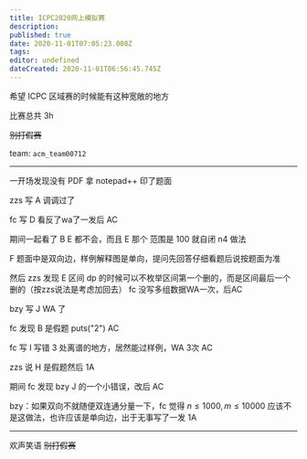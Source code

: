 ```yaml
---
title: ICPC2020网上模拟赛
description: 
published: true
date: 2020-11-01T07:05:23.008Z
tags: 
editor: undefined
dateCreated: 2020-11-01T06:56:45.745Z
---
```


希望 ICPC 区域赛的时候能有这种宽敞的地方

比赛总共 3h

~~别打假赛~~

team: `acm_team00712`

----

一开场发现没有 PDF 拿 notepad++ 印了题面

zzs 写 A 调调过了

fc 写 D 看反了wa了一发后 AC

期间一起看了 B E 都不会，而且 E 那个 范围是 100 就自闭 n4 做法

F 题面中是双向边，样例解释图是单向，提问先回答仔细看题后说按题面为准

然后 zzs 发现 E 区间 dp 的时候可以不枚举区间第一个删的，而是区间最后一个删的（按zzs说法是考虑加回去） fc 没写多组数据WA一次，后AC

bzy 写 J WA 了

fc 发现 B 是假题 puts("2") AC

fc 写 I 写错 3 处离谱的地方，居然能过样例，WA 3次 AC

zzs 说 H 是假题然后 1A

期间 fc 发现 bzy J 的一个小错误，改后 AC

bzy：如果双向不就随便双连通分量一下，fc 觉得 $n\le 1000,m\le 10000$ 应该不是这做法，也许应该是单向边，出于无事写了一发 1A

----

欢声笑语 ~~别打假赛~~
